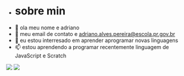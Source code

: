 - # sobre min
- 👀 ola meu nome e adriano
- 🌱 meu email de contato e adriano.alves.pereira@escola.pr.gov.br
- 💞️ eu estou interresado em aprender aprogramar novas linguagens
- 📫 estou aprendendo a programar recentemente linguagem de JavaScript e Scratch

![](https://img.shields.io/badge/Scratch-4D97FF?style=for-the-badge&logo=Scratch&logoColor=white)
![](https://img.shields.io/badge/JavaScript-323330?style=for-the-badge&logo=javascript&logoColor=F7DF1E)
